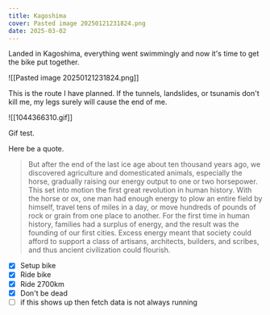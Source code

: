 ```yaml
---
title: Kagoshima
cover: Pasted image 20250121231824.png
date: 2025-03-02
---
```


Landed in Kagoshima, everything went swimmingly and now it's time to get the bike put together.

![[Pasted image 20250121231824.png]]

This is the route I have planned. If the tunnels, landslides, or tsunamis don't kill me, my legs surely will cause the end of me.

![[1044366310.gif]]

Gif test.

Here be a quote.
> But after the end of the last ice age about ten thousand years ago, we discovered agriculture and domesticated animals, especially the horse, gradually raising our energy output to one or two horsepower. This set into motion the first great revolution in human history. With the horse or ox, one man had enough energy to plow an entire field by himself, travel tens of miles in a day, or move hundreds of pounds of rock or grain from one place to another. For the first time in human history, families had a surplus of energy, and the result was the founding of our first cities. Excess energy meant that society could afford to support a class of artisans, architects, builders, and scribes, and thus ancient civilization could flourish.

- [x] Setup bike
- [x] Ride bike
- [x] Ride 2700km
- [x] Don't be dead
- [ ] if this shows up then fetch data is not always running
